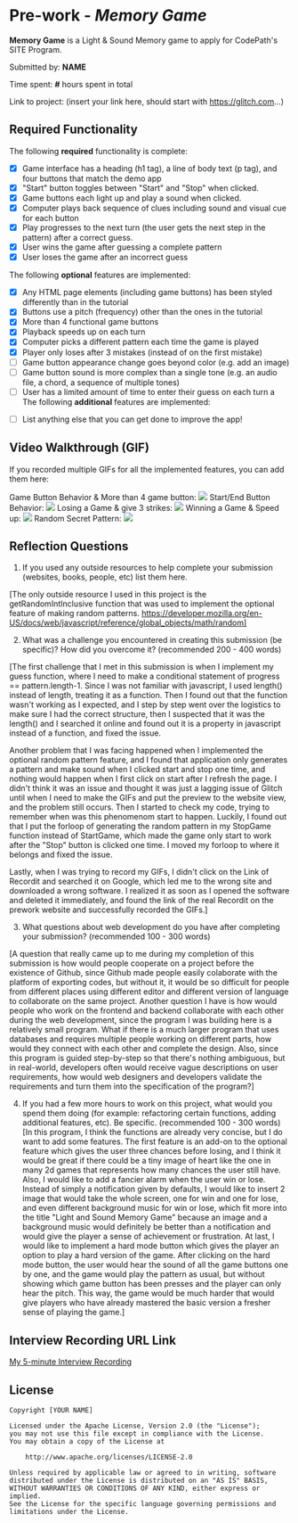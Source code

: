 # Pre-work - *Memory Game*

**Memory Game** is a Light & Sound Memory game to apply for CodePath's SITE Program. 

Submitted by: **NAME**

Time spent: **#** hours spent in total

Link to project: (insert your link here, should start with https://glitch.com...)

## Required Functionality

The following **required** functionality is complete:

* [x] Game interface has a heading (h1 tag), a line of body text (p tag), and four buttons that match the demo app
* [x] "Start" button toggles between "Start" and "Stop" when clicked. 
* [x] Game buttons each light up and play a sound when clicked. 
* [x] Computer plays back sequence of clues including sound and visual cue for each button
* [x] Play progresses to the next turn (the user gets the next step in the pattern) after a correct guess. 
* [x] User wins the game after guessing a complete pattern
* [x] User loses the game after an incorrect guess

The following **optional** features are implemented:

* [x] Any HTML page elements (including game buttons) has been styled differently than in the tutorial
* [x] Buttons use a pitch (frequency) other than the ones in the tutorial
* [x] More than 4 functional game buttons
* [x] Playback speeds up on each turn
* [x] Computer picks a different pattern each time the game is played
* [x] Player only loses after 3 mistakes (instead of on the first mistake)
* [ ] Game button appearance change goes beyond color (e.g. add an image)
* [ ] Game button sound is more complex than a single tone (e.g. an audio file, a chord, a sequence of multiple tones)
* [ ] User has a limited amount of time to enter their guess on each turn
 a
The following **additional** features are implemented:

- [ ] List anything else that you can get done to improve the app!

## Video Walkthrough (GIF)

If you recorded multiple GIFs for all the implemented features, you can add them here:

Game Button Behavior & More than 4 game button:
![](http://g.recordit.co/hHywWyow2q.gif)
Start/End Button Behavior:
![](http://g.recordit.co/1M03iV9NzV.gif)
Losing a Game & give 3 strikes:
![](http://g.recordit.co/lSiWmOuEad.gif)
Winning a Game & Speed up:
![](http://g.recordit.co/07AenNu9NG.gif)
Random Secret Pattern:
![](http://g.recordit.co/zXbMu4Su2T.gif)
## Reflection Questions
1. If you used any outside resources to help complete your submission (websites, books, people, etc) list them here. 

[The only outside resource I used in this project is the getRandomIntInclusive function that was used to implement the optional feature of making random patterns.
https://developer.mozilla.org/en-US/docs/web/javascript/reference/global_objects/math/random]

2. What was a challenge you encountered in creating this submission (be specific)? How did you overcome it? (recommended 200 - 400 words) 

[The first challenge that I met in this submission is when I implement my guess function, where I need to make a conditional statement of progress == pattern.length-1. Since I was not familiar with javascript, I used length() instead of length, treating it as a function. Then I found out that the function wasn't working as I expected, and I step by step went over the logistics to make sure I had the correct structure, then I suspected that it was the length() and I searched it online and found out it is a property in javascript instead of a function, and fixed the issue.

Another problem that I was facing happened when I implemented the optional random pattern feature, and I found that application only generates a pattern and make sound when I clicked start and stop one time, and nothing would happen when I first click on start after I refresh the page. I didn't think it was an issue and thought it was just a lagging issue of Glitch until when I need to make the GIFs and put the preview to the website view, and the problem still occurs. Then I started to check my code, trying to remember when was this phenomenom start to happen. Luckily, I found out that I put the forloop of generating the random pattern in my StopGame function instead of StartGame, which made the game only start to work after the "Stop" button is clicked one time. I moved my forloop to where it belongs and fixed the issue.

Lastly, when I was trying to record my GIFs, I didn't click on the Link of Recordit and searched it on Google, which led me to the wrong site and downloaded a wrong software. I realized it as soon as I opened the software and deleted it immediately, and found the link of the real Recordit on the prework website and successfully recorded the GIFs.]

3. What questions about web development do you have after completing your submission? (recommended 100 - 300 words) 

[A question that really came up to me during my completion of this submission is how would people cooperate on a project before the existence of Github, since Github made people easily colaborate with the platform of exporting codes, but without it, it would be so difficult for people from different places using different editor and different version of language to collaborate on the same project.
Another question I have is how would people who work on the frontend and backend collaborate with each other during the web development, since the program I was building here is a relatively small program. What if there is a much larger program that uses databases and requires multiple people working on different parts, how would they connect with each other and complete the design.
Also, since this program is guided step-by-step so that there's nothing ambiguous, but in real-world, developers often would receive vague descriptions on user requirements, how would web designers and developers validate the requirements and turn them into the specification of the program?]

4. If you had a few more hours to work on this project, what would you spend them doing (for example: refactoring certain functions, adding additional features, etc). Be specific. (recommended 100 - 300 words) 
[In this program, I think the functions are already very concise, but I do want to add some features. The first feature is an add-on to the optional feature which gives the user three chances before losing, and I think it would be great if there could be a tiny image of heart like the one in many 2d games that represents how many chances the user still have. 
Also, I would like to add a fancier alarm when the user win or lose. Instead of simply a notification given by defaults, I would like to insert 2 image that would take the whole screen, one for win and one for lose, and even different background music for win or lose, which fit more into the title "Light and Sound Memory Game" because an image and a background music would definitely be better than a notification and would give the player a sense of achievement or frustration.
At last, I would like to implement a hard mode button which gives the player an option to play a hard version of the game. After clicking on the hard mode button, the user would hear the sound of all the game buttons one by one, and the game would play the pattern as usual, but without showing which game button has been presses and the player can only hear the pitch. This way, the game would be much harder that would give players who have already mastered the basic version a fresher sense of playing the game.]



## Interview Recording URL Link

[My 5-minute Interview Recording](your-link-here)


## License

    Copyright [YOUR NAME]

    Licensed under the Apache License, Version 2.0 (the "License");
    you may not use this file except in compliance with the License.
    You may obtain a copy of the License at

        http://www.apache.org/licenses/LICENSE-2.0

    Unless required by applicable law or agreed to in writing, software
    distributed under the License is distributed on an "AS IS" BASIS,
    WITHOUT WARRANTIES OR CONDITIONS OF ANY KIND, either express or implied.
    See the License for the specific language governing permissions and
    limitations under the License.
